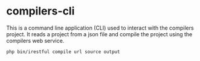 # compilers-cli
This is a command line application (CLI) used to interact with the compilers project.  It reads a project from a json file and compile the project using the compilers web service.

```
php bin/irestful compile url source output
```
